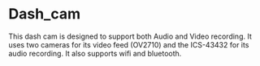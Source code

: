 # Dash_cam
This dash cam is designed to support both Audio and Video recording. It uses two cameras for its video feed (OV2710)  and the ICS-43432 for its audio recording. It also supports wifi and bluetooth.
